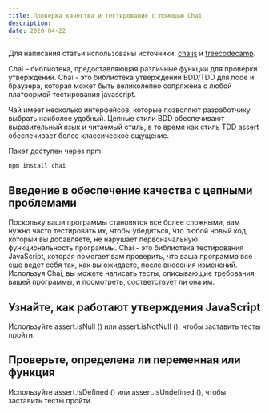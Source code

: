 ```yaml
---
title: Проверка качества и тестирование с помощью Chai
description: 
date: 2020-04-22
---
```


Для написания статьи использованы источники: [chaijs](https://www.chaijs.com/guide/) и [freecodecamp](https://www.freecodecamp.org/learn/information-security-and-quality-assurance/quality-assurance-and-testing-with-chai/).

Chai – библиотека, предоставляющая различные функции для проверки утверждений. Chai - это библиотека утверждений BDD/TDD для node и браузера, которая может быть великолепно сопряжена с любой платформой тестирования javascript.

Чай имеет несколько интерфейсов, которые позволяют разработчику выбрать наиболее удобный. Цепные стили BDD обеспечивают выразительный язык и читаемый стиль, в то время как стиль TDD assert обеспечивает более классическое ощущение.

Пакет доступен через npm:

```
npm install chai
```

## Введение в обеспечение качества с цепными проблемами

Поскольку ваши программы становятся все более сложными, вам нужно часто тестировать их, чтобы убедиться, что любой новый код, который вы добавляете, не нарушает первоначальную функциональность программы. Chai - это библиотека тестирования JavaScript, которая помогает вам проверить, что ваша программа все еще ведет себя так, как вы ожидаете, после внесения изменений. Используя Chai, вы можете написать тесты, описывающие требования вашей программы, и посмотреть, соответствует ли она им.

## Узнайте, как работают утверждения JavaScript

Используйте assert.isNull () или assert.isNotNull (), чтобы заставить тесты пройти.

## Проверьте, определена ли переменная или функция

Используйте assert.isDefined () или assert.isUndefined (), чтобы заставить тесты пройти.

